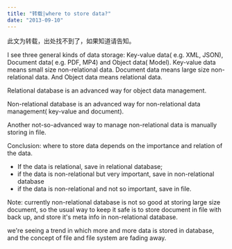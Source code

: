 ```yaml
---
title: "转载|where to store data?"
date: "2013-09-10"
---
```


此文为转载，出处找不到了，如果知道请告知。

I see three general kinds of data storage: Key-value data( e.g. XML, JSON), Document data( e.g. PDF, MP4) and Object data( Model). Key-value data means small size non-relational data. Document data means large size non-relational data. And Object data means relational data.

Relational database is an advanced way for object data management.

Non-relational database is an advanced way for non-relational data management( key-value and document).

Another not-so-advanced way to manage non-relational data is manually storing in file.

Conclusion: where to store data depends on the importance and relation of the data.

- If the data is relational, save in relational database;
- if the data is non-relational but very important, save in non-relational database﻿
- if the data is non-relational and not so important, save in file.

Note: currently non-relational database is not so good at storing large size document, so the usual way to keep it safe is to store document in file with back up, and store it's meta info in non-relational database.

we're seeing a trend in which more and more data is stored in database, and the concept of file and file system are fading away.
